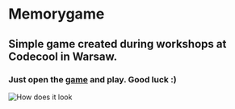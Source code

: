 # Memorygame
## Simple game created during workshops at Codecool in Warsaw.
### Just open the [game](https://kakuliniec.github.io/memorygame) and play. Good luck :)

![How does it look][logo]

[logo]: https://github.com/kakuliniec/memorygame/blob/main/src/assets/img/screenshot.PNG

